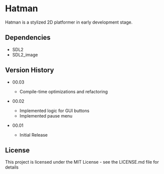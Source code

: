 # Hatman

Hatman is a stylized 2D platformer in early development stage.

## Dependencies

* SDL2
* SDL2_image

## Version History

* 00.03
    * Compile-time optimizations and refactoring

* 00.02
    * Implemented logic for GUI buttons
    * Implemented pause menu

* 00.01
    * Initial Release

## License

This project is licensed under the MIT License - see the LICENSE.md file for details
